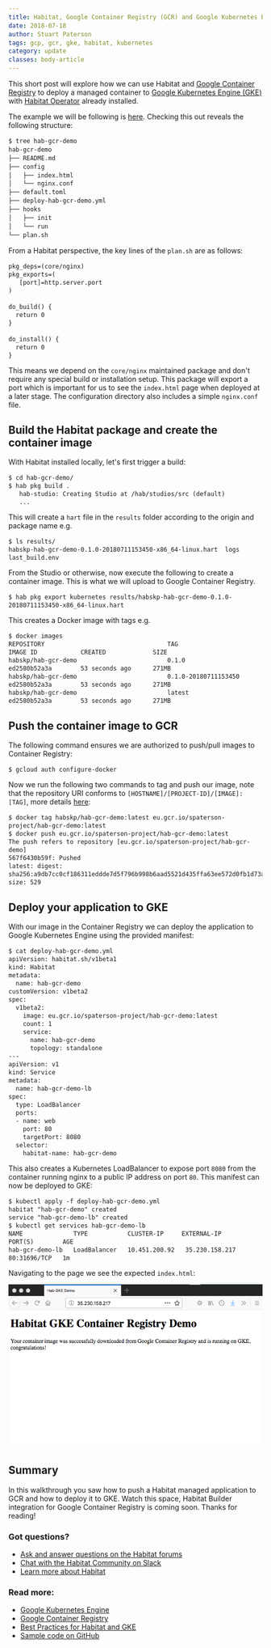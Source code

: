 ```yaml
---
title: Habitat, Google Container Registry (GCR) and Google Kubernetes Engine (GKE)
date: 2018-07-18
author: Stuart Paterson
tags: gcp, gcr, gke, habitat, kubernetes
category: update
classes: body-article
---
```


This short post will explore how we can use Habitat and [Google Container Registry](https://cloud.google.com/container-registry/) to deploy a managed container to [Google Kubernetes Engine (GKE)](https://cloud.google.com/kubernetes-engine/) with [Habitat Operator](https://github.com/habitat-sh/habitat-operator) already installed.

The example we will be following is [here](https://github.com/chef-partners/hab-gcr-demo).  Checking this out reveals the following structure:
```bash
$ tree hab-gcr-demo
hab-gcr-demo
├── README.md
├── config
│   ├── index.html
│   └── nginx.conf
├── default.toml
├── deploy-hab-gcr-demo.yml
├── hooks
│   ├── init
│   └── run
└── plan.sh
```

From a Habitat perspective, the key lines of the `plan.sh` are as follows:
```
pkg_deps=(core/nginx)
pkg_exports=(
   [port]=http.server.port
)

do_build() {
  return 0
}

do_install() {
  return 0
}
```
This means we depend on the `core/nginx` maintained package and don't require any special build or installation setup.  This package will export a port which is important for us to see the `index.html` page when deployed at a later stage.  The configuration directory also includes a simple `nginx.conf` file. 

## Build the Habitat package and create the container image

With Habitat installed locally, let's first trigger a build:
```
$ cd hab-gcr-demo/
$ hab pkg build .
   hab-studio: Creating Studio at /hab/studios/src (default)
   ...   
```
This will create a `hart` file in the `results` folder according to the origin and package name e.g.
```
$ ls results/
habskp-hab-gcr-demo-0.1.0-20180711153450-x86_64-linux.hart	logs
last_build.env
```
From the Studio or otherwise, now execute the following to create a container image.  This is what we will upload to Google Container Registry.

```
$ hab pkg export kubernetes results/habskp-hab-gcr-demo-0.1.0-20180711153450-x86_64-linux.hart
```

This creates a Docker image with tags e.g.
```
$ docker images
REPOSITORY                                  TAG                     IMAGE ID            CREATED             SIZE
habskp/hab-gcr-demo                         0.1.0                   ed2580b52a3a        53 seconds ago      271MB
habskp/hab-gcr-demo                         0.1.0-20180711153450    ed2580b52a3a        53 seconds ago      271MB
habskp/hab-gcr-demo                         latest                  ed2580b52a3a        53 seconds ago      271MB
```

## Push the container image to GCR

The following command ensures we are authorized to push/pull images to Container Registry:
```
$ gcloud auth configure-docker
```
Now we run the following two commands to tag and push our image, note that the repository URI conforms to `[HOSTNAME]/[PROJECT-ID]/[IMAGE]:[TAG]`, more details [here](https://cloud.google.com/container-registry/docs/pushing-and-pulling):

```
$ docker tag habskp/hab-gcr-demo:latest eu.gcr.io/spaterson-project/hab-gcr-demo:latest
$ docker push eu.gcr.io/spaterson-project/hab-gcr-demo:latest
The push refers to repository [eu.gcr.io/spaterson-project/hab-gcr-demo]
567f6430b59f: Pushed 
latest: digest: sha256:a9db7cc0cf186311eddde7d5f796b998b6aad5521d435ffa63ee572d0fb1d73a size: 529
```

## Deploy your application to GKE

With our image in the Container Registry we can deploy the application to Google Kubernetes Engine using the provided manifest:

```
$ cat deploy-hab-gcr-demo.yml 
apiVersion: habitat.sh/v1beta1
kind: Habitat
metadata:
  name: hab-gcr-demo
customVersion: v1beta2
spec:
  v1beta2:
    image: eu.gcr.io/spaterson-project/hab-gcr-demo:latest
    count: 1
    service:
      name: hab-gcr-demo
      topology: standalone
---
apiVersion: v1
kind: Service
metadata:
  name: hab-gcr-demo-lb
spec:
  type: LoadBalancer
  ports:
  - name: web
    port: 80
    targetPort: 8080
  selector:
    habitat-name: hab-gcr-demo
```

This also creates a Kubernetes LoadBalancer to expose port `8080` from the container running nginx to a public IP address on port `80`.  This manifest can now be deployed to GKE:

```
$ kubectl apply -f deploy-hab-gcr-demo.yml 
habitat "hab-gcr-demo" created
service "hab-gcr-demo-lb" created
$ kubectl get services hab-gcr-demo-lb
NAME              TYPE           CLUSTER-IP     EXTERNAL-IP      PORT(S)        AGE
hab-gcr-demo-lb   LoadBalancer   10.451.200.92   35.230.158.217   80:31696/TCP   1m
```

Navigating to the page we see the expected `index.html`:

![Successful Index Page](media/2018-07-18-habitat-gcr-and-gke/success.png)


## Summary
In this walkthrough you saw how to push a Habitat managed application to GCR and how to deploy it to GKE.  Watch this space, Habitat Builder integration for Google Container Registry is coming soon.  Thanks for reading! 

### Got questions?
* [Ask and answer questions on the Habitat forums](https://forums.habitat.sh/)
* [Chat with the Habitat Community on Slack](http://slack.habitat.sh/)
* [Learn more about Habitat](https://www.habitat.sh/)

### Read more:
* [Google Kubernetes Engine](https://cloud.google.com/kubernetes-engine/)
* [Google Container Registry](https://cloud.google.com/container-registry/)
* [Best Practices for Habitat and GKE](https://www.habitat.sh/docs/best-practices/#gke-and-habitat)
* [Sample code on GitHub](https://github.com/chef-partners/hab-gcr-demo)
